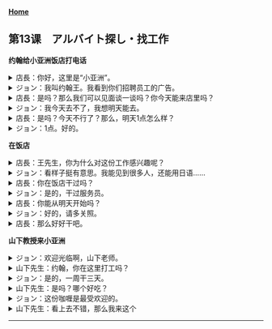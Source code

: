 **[Home](../Menu.md)**
## 第13课　アルバイト探し・找工作
**约翰给小亚洲饭店打电话**
<details>
<summary>
店長：你好，这里是“小亚洲”。</summary>

はい、「リトル・アジア」です。
</details>

<details>
<summary>
ジョン：我叫约翰王。我看到你们招聘员工的广告。</summary>

私、ジョン王と申します。アルバイト募集の広告を見たんですが。
</details>

<details>
<summary>
店長：是吗？那么我们可以见面谈一谈吗？你今天能来店里吗？</summary>

そうですか。じゃぁ、会って、話しましょうか。今日店に来られますか。
</details>

<details>
<summary>
ジョン：我今天去不了，我想明天能去。</summary>

今日はちょっと行けないんですが、明日なら行けると思います。
</details>

<details>
<summary>
店長：是吗？今天不行了？那么，明天1点怎么样？</summary>

そうですか。今日はだめですか。じゃあ、明日の1時ごろはどうですか。
</details>

<details>
<summary>
ジョン：1点。好的。</summary>

1時ですね。分りました。
</details>

**在饭店**
<details>
<summary>
店長：王先生，你为什么对这份工作感兴趣呢？</summary>

王さんはどうしてこのアルバイトに興味があるんですか。
</details>

<details>
<summary>
ジョン：看样子挺有意思。我能见到很多人，还能用日语……</summary>

面白そうですから。いろいろな人に会えるし、日本語も使えるし。
</details>

<details>
<summary>
店長：你在饭店干过吗？</summary>

レストランで働いたことがありますか。
</details>

<details>
<summary>
ジョン：是的，干过服务员。</summary>

はい。ウェイターならしたことがあります。
</details>

<details>
<summary>
店長：你能从明天开始吗？</summary>

明日から始められますか。
</details>

<details>
<summary>
ジョン：好的，请多关照。</summary>

はい。よろしくお願いします。
</details>

<details>
<summary>
店長：那么好好干吧。</summary>

頑張ってください。
</details>

**山下教授来小亚洲**
<details>
<summary>
ジョン：欢迎光临啊，山下老师。</summary>

いらっしゃいませ。あ、山下先生。
</details>

<details>
<summary>
山下先生：约翰，你在这里打工吗？</summary>

ジョンさん、ここでアルバイトをしているんですか。
</details>

<details>
<summary>
ジョン：是的，一周干三天。</summary>

ええ。1週間に3日働いています。
</details>

<details>
<summary>
山下先生：是吗？哪个好吃？</summary>

そうですか。どれがおいしいですか。
</details>

<details>
<summary>
ジョン：这份咖喱是最受欢迎的。</summary>

このカレーが1番人気がありますよ。
</details>

<details>
<summary>
山下先生：看上去不错，那么我来这个</summary>

美味しそうですね。じゃあ、食べてみます。
</details>

---
